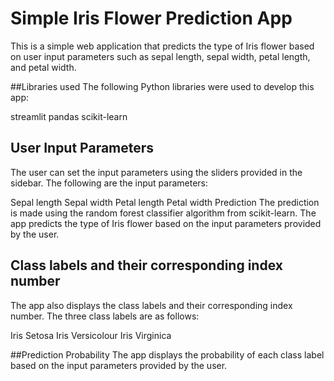 # Simple Iris Flower Prediction App

This is a simple web application that predicts the type of Iris flower based on user input parameters such as sepal length, sepal width, petal length, and petal width.

##Libraries used
The following Python libraries were used to develop this app:

streamlit
pandas
scikit-learn

## User Input Parameters
The user can set the input parameters using the sliders provided in the sidebar. The following are the input parameters:

Sepal length
Sepal width
Petal length
Petal width
Prediction
The prediction is made using the random forest classifier algorithm from scikit-learn. The app predicts the type of Iris flower based on the input parameters provided by the user.

## Class labels and their corresponding index number
The app also displays the class labels and their corresponding index number. The three class labels are as follows:

Iris Setosa
Iris Versicolour
Iris Virginica

##Prediction Probability
The app displays the probability of each class label based on the input parameters provided by the user.
